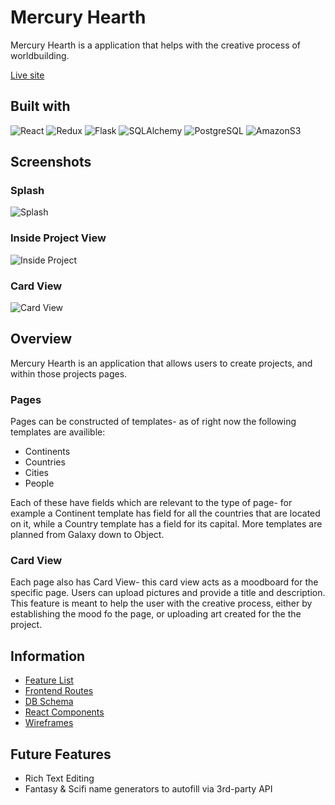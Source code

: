 # Mercury Hearth

Mercury Hearth is a application that helps with the creative process of worldbuilding.

[Live site](https://mercury-hearth.herokuapp.com/)

## Built with
![React](https://img.shields.io/badge/-ReactJs-black?logo=react)
![Redux](https://img.shields.io/badge/-Redux-black?logo=redux)
![Flask](https://img.shields.io/badge/-Flask-black?logo=flask)
![SQLAlchemy](https://img.shields.io/badge/-SQLAlchemy-black?logo=sqlalchemy)
![PostgreSQL](https://img.shields.io/badge/-PostgeSQL-black?logo=postgresql)
![AmazonS3](https://img.shields.io/badge/-Amazon%20S3-black?logo=amazons3)

## Screenshots
### Splash
![Splash](https://user-images.githubusercontent.com/59124348/152610830-13ef8fc4-9d75-4b50-b044-7a072b67fd56.png)
### Inside Project View
![Inside Project](https://user-images.githubusercontent.com/59124348/154995118-90cce7aa-d24c-4d19-9ead-f26d24e00ab7.png)
### Card View
![Card View](https://user-images.githubusercontent.com/59124348/154995626-f9d23970-9613-4020-9646-bc76aacac33e.png)

## Overview
Mercury Hearth is an application that allows users to create projects, and within those projects pages.

### Pages
Pages can be constructed of templates- as of right now the following templates are availible:

* Continents
* Countries
* Cities
* People

Each of these have fields which are relevant to the type of page- for example a Continent template has field for all the countries that are located on it, while a Country template has a field for its capital. More templates are planned from Galaxy down to Object.

### Card View
Each page also has Card View- this card view acts as a moodboard for the specific page. Users can upload pictures and provide a title and description. This feature is meant to help the user with the creative process, either by establishing the mood fo the page, or uploading art created for the the project. 

## Information
* [Feature List](https://github.com/mothwork/mercury-hearth/wiki/Features)
* [Frontend Routes](https://github.com/mothwork/mercury-hearth/wiki/Frontend-Routes)
* [DB Schema](https://github.com/mothwork/mercury-hearth/wiki/DB-Schema)
* [React Components](https://github.com/mothwork/mercury-hearth/wiki/React-Components)
* [Wireframes](https://github.com/mothwork/mercury-hearth/wiki/Wireframes)


## Future Features
* Rich Text Editing
* Fantasy & Scifi name generators to autofill via 3rd-party API
